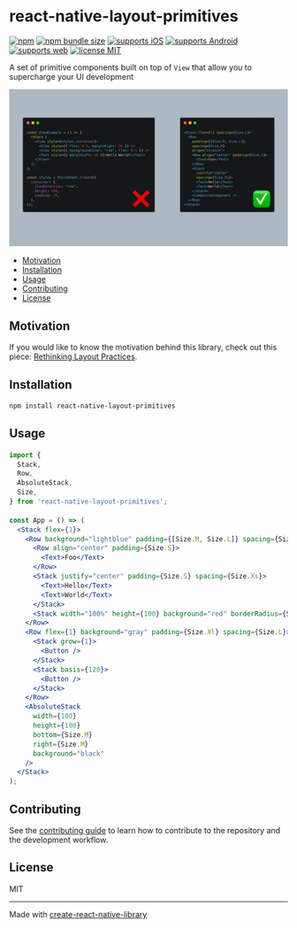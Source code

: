 # react-native-layout-primitives

[![npm](https://img.shields.io/npm/v/react-native-layout-primitives?color=brightgreen)](https://www.npmjs.com/package/react-native-layout-primitives)
[![npm bundle size](https://img.shields.io/bundlephobia/min/react-native-layout-primitives)](https://bundlephobia.com/result?p=react-native-layout-primitives)
[![supports iOS](https://img.shields.io/badge/iOS-999999.svg?style=flat-square&logo=APPLE&labelColor=999999&logoColor=fff)](https://github.com/expo/expo)
[![supports Android](https://img.shields.io/badge/Android-A4C639.svg?style=flat-square&logo=ANDROID&labelColor=A4C639&logoColor=fff)](https://github.com/expo/expo)
[![supports web](https://img.shields.io/badge/Web-4285F4.svg?style=flat-square&logo=GOOGLE-CHROME&labelColor=4285F4&logoColor=fff)](https://github.com/expo/expo)
[![license MIT](https://img.shields.io/badge/license-MIT-brightgreen)](https://github.com/rgommezz/react-native-layout-primitives/blob/master/LICENSE)

A set of primitive components built on top of `View` that allow you to supercharge your UI development

![](./assets/banner.png)

- [Motivation](#motivation)
- [Installation](#installation)
- [Usage](#usage)
- [Contributing](#contributing)
- [License](#license)

## Motivation

If you would like to know the motivation behind this library, check out this piece: [Rethinking Layout Practices](https://www.reactnative.university/blog/rethinking-layout-practices).

## Installation

```sh
npm install react-native-layout-primitives
```

## Usage

```jsx
import {
  Stack,
  Row,
  AbsoluteStack,
  Size,
} from 'react-native-layout-primitives';

const App = () => (
  <Stack flex={1}>
    <Row background="lightblue" padding={[Size.M, Size.L]} spacing={Size.M}>
      <Row align="center" padding={Size.S}>
        <Text>Foo</Text>
      </Row>
      <Stack justify="center" padding={Size.S} spacing={Size.Xs}>
        <Text>Hello</Text>
        <Text>World</Text>
      </Stack>
      <Stack width="100%" height={100} background="red" borderRadius={Size.S} />
    </Row>
    <Row flex={1} background="gray" padding={Size.Xl} spacing={Size.L}>
      <Stack grow={1}>
        <Button />
      </Stack>
      <Stack basis={120}>
        <Button />
      </Stack>
    </Row>
    <AbsoluteStack
      width={100}
      height={100}
      bottom={Size.M}
      right={Size.M}
      background="black"
    />
  </Stack>
);
```

## Contributing

See the [contributing guide](CONTRIBUTING.md) to learn how to contribute to the repository and the development workflow.

## License

MIT

---

Made with [create-react-native-library](https://github.com/callstack/react-native-builder-bob)
